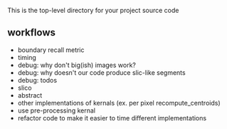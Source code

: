 This is the top-level directory for your project source code

## workflows
 - boundary recall metric
 - timing
 - debug: why don't big(ish) images work?
 - debug: why doesn't our code produce slic-like segments
 - debug: todos
 - slico
 - abstract
 - other implementations of kernals (ex. per pixel recompute_centroids)
 - use pre-processing kernal
 - refactor code to make it easier to time different implementations

